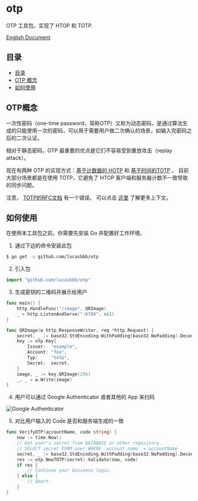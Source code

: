 # otp
OTP 工具包，实现了 HTOP 和 TOTP.

[English Document](https://github.com/lucasbbb/otp/README.md)

## 目录

- [目录](#目录)
- [OTP 概念](#OTP概念)
- [如何使用](#如何使用)

## OTP概念

一次性密码（one-time password，简称OTP）又称为动态密码，是通过算法生成的只能使用一次的密码，可以用于需要用户做二次确认的场景，如输入完密码之后的二次认证。

相对于静态密码，OTP 最重要的优点是它们不容易受到重放攻击（replay attack）。

现在有两种 OTP 的实现方式：[基于计数器的 HOTP](https://datatracker.ietf.org/doc/html/rfc4226) 和 [基于时间的TOTP](https://datatracker.ietf.org/doc/html/rfc6238) 。 目前大部分场景都是在使用 TOTP，它避免了 HTOP 客户端和服务器计数不一致导致的同步问题。

注意， [TOTP的RFC文档](https://datatracker.ietf.org/doc/html/rfc6238) 有一个错误。 可以点击 [这里](http://www.rfc-editor.org/errata_search.php?rfc=6238) 了解更多上下文。

## 如何使用

在使用本工具包之前，你需要先安装 Go 并配置好工作环境。

1. 通过下边的命令安装此包

```sh
$ go get -u github.com/lucasbbb/otp
```

2. 引入包

```go
import "github.com/lucasbbb/otp"
```

3. 生成密钥的二维码并展示给用户

```go
func main() {
    http.HandleFunc("/image", QRImage)
    _ = http.ListenAndServe(":6789", nil)
}

func QRImage(w http.ResponseWriter, req *http.Request) {
    secret, _ := base32.StdEncoding.WithPadding(base32.NoPadding).DecodeString("INEECT2TEBEVGICBEBGECRCEIVJA")
    key := otp.Key{
        Issuer:  "example",
        Account: "foo",
        Typ:     "totp",
        Secret:  secret,
    }
    image, _ := key.QRImage(256)
    _, _ = w.Write(image)
}
```

4. 用户可以通过 Google Authenticator 或者其他的 App 来扫码

![Google Authenticator](https://github.com/lucasbbb/otp/docs/google.PNG)

5. 对比用户输入的 Code 是否和服务端生成的一致

```go
func VerifyOTP(accountName, code string) {
	now := time.Now()
	// Get user's secret from DATABASE or other repository.
	// SELECT secret FORM user WHERE `account_name` = accountName
	secret, _ := base32.StdEncoding.WithPadding(base32.NoPadding).DecodeString("INEECT2TEBEVGICBEBGECRCEIVJA")
	res := otp.NewTOTP(secret).Validate(now, code)
	if res {
		// Continue your business logic.
	} else {
		// Abort.
	}
}
```